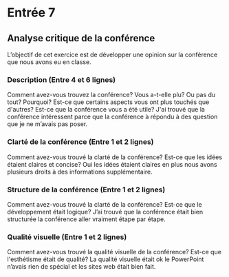 # Entrée 7
## Analyse critique de la conférence

L’objectif de cet exercice est de développer une opinion sur la conférence que nous avons eu en classe. 

### Description (Entre 4 et 6 lignes)
Comment avez-vous trouvez la conférence? Vous a-t-elle plu? Ou pas du tout? Pourquoi? Est-ce que certains aspects vous ont plus touchés que d'autres? Est-ce que la conférence vous a été utile?
J'ai trouvé que la conférence intéressent parce que la conférence à répondu à des question que je ne m’avais pas poser.  

### Clarté de la conférence (Entre 1 et 2 lignes)
Comment avez-vous trouvé la clarté de la conférence? Est-ce que les idées étaient claires et concise?
Oui les idées étaient claires en plus nous avons plusieurs droits à des informations supplémentaire.
### Structure de la conférence (Entre 1 et 2 lignes)
Comment avez-vous trouvé la clarté de la conférence? Est-ce que le développement était logique?  J’ai trouvé que la conférence était bien structurée la conférence aller vraiment étape par étape.

### Qualité visuelle (Entre 1 et 2 lignes)
Comment avez-vous trouvé la qualité visuelle de la conférence? Est-ce que l'esthétisme était de qualité?
La qualité visuelle était ok le PowerPoint n’avais rien de spécial et les sites web était bien fait.

